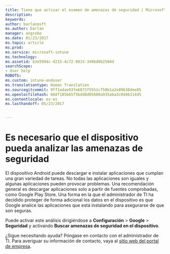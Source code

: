```yaml
---
title: Tiene que activar el examen de amenazas de seguridad | Microsoft Docs
description: 
keywords: 
author: barlanmsft
ms.author: barlan
manager: angrobe
ms.date: 01/23/2017
ms.topic: article
ms.prod: 
ms.service: microsoft-intune
ms.technology: 
ms.assetid: b3e5994c-d215-4c72-8915-349bd0b2504d
searchScope:
- User help
ROBOTS: 
ms.custom: intune-enduser
ms.translationtype: Human Translation
ms.sourcegitcommit: 9ff1adae93fe6873f5551cf58b1a2e89638dee85
ms.openlocfilehash: 668f105b65f5bdd8d05600a935aba3c0d46314d5
ms.contentlocale: es-es
ms.lasthandoff: 05/23/2017


---
```


# <a name="you-need-to-make-your-device-able-to-scan-for-security-threats"></a>Es necesario que el dispositivo pueda analizar las amenazas de seguridad

El dispositivo Android puede descargar e instalar aplicaciones que cumplan una gran variedad de tareas. No todas las aplicaciones son iguales y algunas aplicaciones pueden provocar problemas. Una recomendación general es descargar aplicaciones solo a partir de fuentes comprobadas, como Google Play Store. Una forma en la que el administrador de TI ha decidido proteger de forma adicional los datos en el dispositivo es que Google analice las aplicaciones que está instalando para asegurarse de que son seguras.

Puede activar este análisis dirigiéndose a **Configuración** > **Google** > **Seguridad** y activando **Buscar amenazas de seguridad en el dispositivo**.

¿Sigue necesitando ayuda? Póngase en contacto con el administrador de TI. Para averiguar su información de contacto, vaya al [sitio web del portal de empresa](http://portal.manage.microsoft.com).

